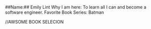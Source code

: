 ##Name:## Emily Lint
Why I am here: To learn all I can and become a software engineer.
Favorite Book Series: Batman

//AWSOME BOOK SELECION

